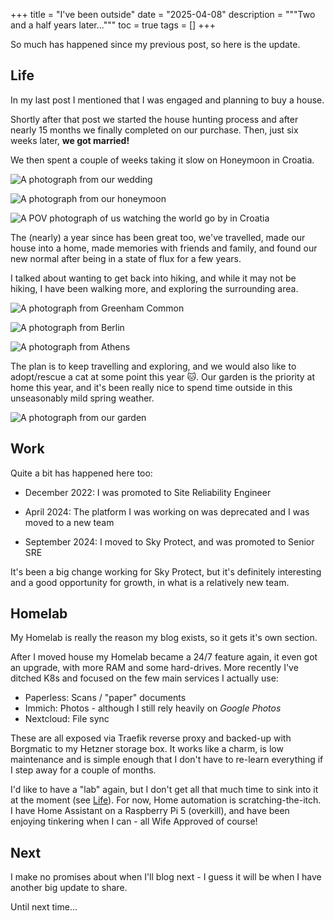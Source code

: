 +++
title = "I've been outside"
date = "2025-04-08"
description = """Two and a half years later..."""
toc = true
tags = []
+++

So much has happened since my previous post, so here is the update.

## Life

In my last post I mentioned that I was engaged and planning to buy a house. 

Shortly after that post we started the house hunting process and after nearly
15 months we finally completed on our purchase. Then, just six weeks later, 
**we got married!**

We then spent a couple of weeks taking it slow on Honeymoon in Croatia.

![A photograph from our wedding](/IMG_1939.webp)

![A photograph from our honeymoon](/IMG20240506171100_BURST016.webp)

![A POV photograph of us watching the world go by in Croatia](/IMG20240514131443.webp)

The (nearly) a year since has been great too, we've travelled, made our house
into a home, made memories with friends and family, and found our new normal
after being in a state of flux for a few years.

I talked about wanting to get back into hiking, and while it may not be
hiking, I have been walking more, and exploring the surrounding area.

![A photograph from Greenham Common](/IMG20250112132633.webp)

![A photograph from Berlin](/IMG20241114143204.webp)

![A photograph from Athens](/IMG20250125172550.webp)

The plan is to keep travelling and exploring, and we would also like to
adopt/rescue a cat at some point this year 🐱. Our garden is the priority at home
this year, and it's been really nice to spend time outside in this unseasonably mild
spring weather.

![A photograph from our garden](/IMG20250325111956.webp)

## Work

Quite a bit has happened here too:

- December 2022: I was promoted to Site Reliability Engineer

- April 2024: The platform I was working on was deprecated and I was moved to a new team

- September 2024: I moved to Sky Protect, and was promoted to Senior SRE

It's been a big change working for Sky Protect, but it's definitely interesting
and a good opportunity for growth, in what is a relatively new team.

## Homelab

My Homelab is really the reason my blog exists, so it gets it's own section.

After I moved house my Homelab became a 24/7 feature again, it even got an upgrade,
with more RAM and some hard-drives. More recently I've ditched K8s and focused
on the few main services I actually use:

- Paperless: Scans / "paper" documents
- Immich: Photos - although I still rely heavily on *Google Photos*
- Nextcloud: File sync

These are all exposed via Traefik reverse proxy and backed-up with Borgmatic to
my Hetzner storage box. It works like a charm, is low maintenance and is simple
enough that I don't have to re-learn everything if I step away for a couple of months.

I'd like to have a "lab" again, but I don't get all that much time to sink into
it at the moment (see [Life](#life)). For now, Home automation is scratching-the-itch. I have Home Assistant on a Raspberry Pi 5 (overkill), and have been enjoying
tinkering when I can - all Wife Approved of course!

## Next

I make no promises about when I'll blog next - I guess it will be when I have
another big update to share.

Until next time...
